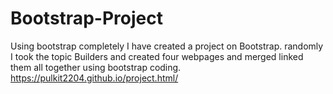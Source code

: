 # Bootstrap-Project
Using bootstrap completely I have created a project on Bootstrap. randomly I took the topic Builders and created four webpages and merged linked them all together using bootstrap coding.
https://pulkit2204.github.io/project.html/
